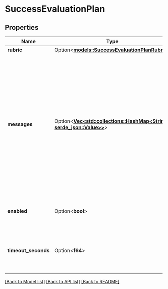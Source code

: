 # SuccessEvaluationPlan

## Properties

Name | Type | Description | Notes
------------ | ------------- | ------------- | -------------
**rubric** | Option<[**models::SuccessEvaluationPlanRubric**](SuccessEvaluationPlanRubric.md)> |  | [optional]
**messages** | Option<[**Vec<std::collections::HashMap<String, serde_json::Value>>**](std::collections::HashMap.md)> | These are the messages used to generate the success evaluation.  @default: ``` [   {     \"role\": \"system\",     \"content\": \"You are an expert call evaluator. You will be given a transcript of a call and the system prompt of the AI participant. Determine if the call was successful based on the objectives inferred from the system prompt. DO NOT return anything except the result.\\n\\nRubric:\\\\n{{rubric}}\\n\\nOnly respond with the result.\"   },   {     \"role\": \"user\",     \"content\": \"Here is the transcript:\\n\\n{{transcript}}\\n\\n\"   },   {     \"role\": \"user\",     \"content\": \"Here was the system prompt of the call:\\n\\n{{systemPrompt}}\\n\\n\"   } ]```  You can customize by providing any messages you want.  Here are the template variables available: - {{transcript}}: the transcript of the call from `call.artifact.transcript`- {{systemPrompt}}: the system prompt of the call from `assistant.model.messages[type=system].content`- {{rubric}}: the rubric of the success evaluation from `successEvaluationPlan.rubric` | [optional]
**enabled** | Option<**bool**> | This determines whether a success evaluation is generated and stored in `call.analysis.successEvaluation`. Defaults to true.  Usage: - If you want to disable the success evaluation, set this to false.  @default true | [optional]
**timeout_seconds** | Option<**f64**> | This is how long the request is tried before giving up. When request times out, `call.analysis.successEvaluation` will be empty.  Usage: - To guarantee the success evaluation is generated, set this value high. Note, this will delay the end of call report in cases where model is slow to respond.  @default 5 seconds | [optional]

[[Back to Model list]](../README.md#documentation-for-models) [[Back to API list]](../README.md#documentation-for-api-endpoints) [[Back to README]](../README.md)


